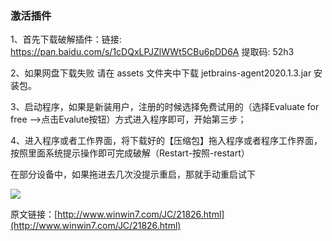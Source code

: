### 激活插件

1、首先下载破解插件：链接: https://pan.baidu.com/s/1cDQxLPJZlWWt5CBu6pDD6A 提取码: 52h3

2、如果网盘下载失败 请在 assets 文件夹中下载 jetbrains-agent2020.1.3.jar 安装包。

3、启动程序，如果是新装用户，注册的时候选择免费试用的（选择Evaluate for free -->点击Evalute按钮）方式进入程序即可，开始第三步；

4、进入程序或者工作界面，将下载好的【压缩包】拖入程序或者程序工作界面，按照里面系统提示操作即可完成破解（Restart-按照-restart）

在部分设备中，如果拖进去几次没提示重启，那就手动重启试下

![](http://www.winwin7.com/uploadfile/2020/0804/20200804044731810.jpg)



原文链接：[http://www.winwin7.com/JC/21826.html](http://www.winwin7.com/JC/21826.html)